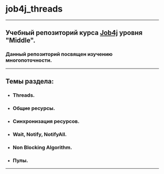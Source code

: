 # job4j_threads
___
## Учебный репозиторий курса **[Job4j](https://job4j.ru/)** уровня "Middle".
### Данный репозиторий посвящен изучению многопоточности.
___
## Темы раздела:
- ### Threads.
- ### Общие ресурсы.
- ### Синхронизация ресурсов.
- ### Wait, Notify, NotifyAll.
- ### Non Blocking Algorithm.
- ### Пулы.
___
